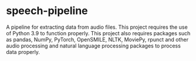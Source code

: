 # speech-pipeline
A pipeline for extracting data from audio files.
This project requires the use of Python 3.9 to function properly.
This project also requires packages such as pandas, NumPy, PyTorch, OpenSMILE, NLTK, MoviePy, rpunct and other audio processing and natural language processing packages to process data properly.
